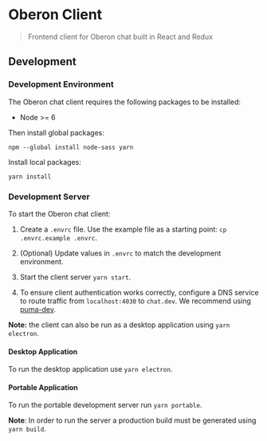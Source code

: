 # Oberon Client

> Frontend client for Oberon chat built in React and Redux

## Development

### Development Environment

The Oberon chat client requires the following packages to be installed:

- Node >= 6

Then install global packages:

```
npm --global install node-sass yarn
```

Install local packages:

```
yarn install
```

### Development Server

To start the Oberon chat client:

1. Create a `.envrc` file. Use the example file as a starting point: `cp .envrc.example .envrc`.

1. (Optional) Update values in `.envrc` to match the development environment.

1. Start the client server `yarn start`.

1. To ensure client authentication works correctly, configure a DNS
   service to route traffic from `localhost:4030` to `chat.dev`. We recommend
   using [puma-dev](https://github.com/puma/puma-dev).

**Note:** the client can also be run as a desktop application using `yarn
electron`.

#### Desktop Application

To run the desktop application use `yarn electron`.

#### Portable Application

To run the portable development server run `yarn portable`.

**Note**: In order to run the server a production build must be generated using `yarn build`.
